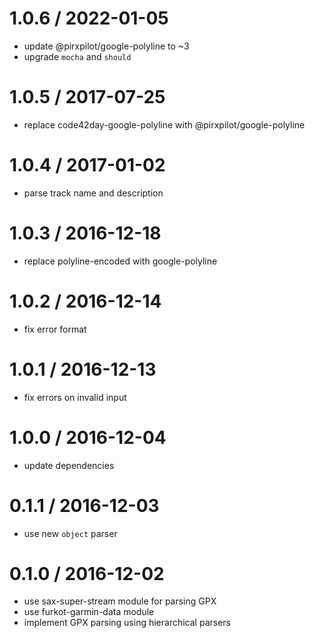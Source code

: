 
1.0.6 / 2022-01-05
==================

 * update @pirxpilot/google-polyline to ~3
 * upgrade `mocha` and `should`

1.0.5 / 2017-07-25
==================

 * replace code42day-google-polyline with @pirxpilot/google-polyline

1.0.4 / 2017-01-02
==================

 * parse track name and description

1.0.3 / 2016-12-18
==================

 * replace polyline-encoded with google-polyline

1.0.2 / 2016-12-14
==================

 * fix error format

1.0.1 / 2016-12-13
==================

 * fix errors on invalid input

1.0.0 / 2016-12-04
==================

 * update dependencies

0.1.1 / 2016-12-03
==================

 * use new `object` parser

0.1.0 / 2016-12-02
==================

 * use sax-super-stream module for parsing GPX
 * use furkot-garmin-data module
 * implement GPX parsing using hierarchical parsers
